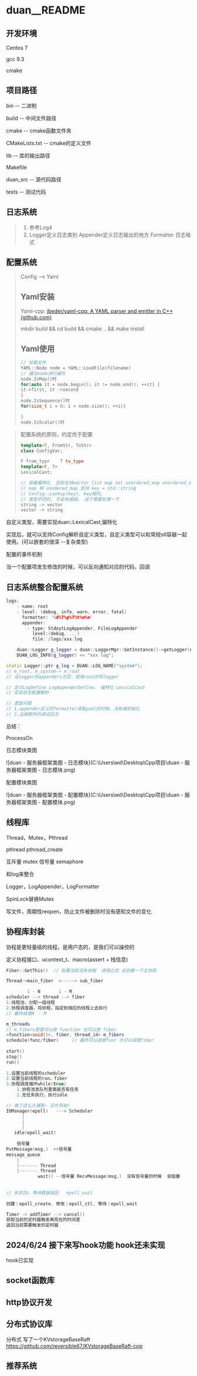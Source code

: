 # duan__README



## 开发环境

Centos 7

gcc 9.3

cmake 

## 项目路径

bin  -- 二进制

build -- 中间文件路径

cmake -- cmake函数文件夹

CMakeLists.txt -- cmake的定义文件

lib -- 库的输出路径

Makefile

duan_src -- 源代码路径

tests -- 测试代码

## 日志系统

> 1. 参考Log4
> 2. Logger定义日志类别  Appender定义日志输出的地方  Formatter 日志格式



## 配置系统

>Config --> Yaml
>
>## Yaml安装
>
>Yaml-cpp: [jbeder/yaml-cpp: A YAML parser and emitter in C++ (github.com)](https://github.com/jbeder/yaml-cpp)
>
>mkdir build && cd build && cmake .. && make install
>
>## Yaml使用
>
>```C++
>// 加载文件
>YAML::Node node = YAML::LoadFile(filename)
>// 通过node进行遍历
>node.IsMap()时
>for(auto it = node.begin(); it != node.end(); ++it) {
>it->first, it ->second
>}
>node.IsSequence()时
>for(size_t i = 0; i < node.size(); ++i){
>
>}
>node.IsScalar()时
>```

> 配置系统的原则，约定优于配置
>
> ```C++
> template<T, FromStr, ToStr>
> class ConfigVar;
> 
> F from_typr    T to_type
> template<F, T>
> LexicalCast;
> 
> // 容器偏特化  目前支持vector list map set unordered_map unordered_set
> // map 和 unodered_map 支持 key = std::string
> // Config::Lookup(key), key相同,
> // 类型不同的, 不会有报错， 这个需要处理一下
> string -> vector
> vector -> string
> ```

自定义类型，需要实现duan::LexicalCast,偏特化

实现后，就可以支持Config解析自定义类型，自定义类型可以和常规stl容器一起使用。(可以嵌套的很深  --复杂类型)

配置的事件机制

当一个配置项发生修改的时候，可以反向通知对应的代码，回调

## 日志系统整合配置系统

```C++
logs:
	- name: root
    - level: (debug, info, warn, error, fatal)
	  formatter: '%d%T%p%T%t%m%n'
      appender:
		- type: StdoytLogAppender, FileLogAppender
          level:(debug, ...)
		  file: /logs/xxx.log
```

```C++
	duan::Logger g_logger = duan::LoggerMgr::GetInstance()->getLogger(name);
	DUAN_LOG_INFO(g_logger) << "xxx log";
```



```C++
static Logger::ptr g_log = DUAN::LOG_NAME("system");    
// m_root, m_system-> m_root
// 当logger的appenders为空，使用root的写logger
```

```C++
// 定义LogDefine LogAppenderDefine， 偏特化 LexicalCast
// 实现日志配置解析
```

```C++
// 遗留问题
// 1.appender定义的formatter读取yaml的时候，没有被初始化
// 2.去掉额外的调试日志
```

总结：

ProcessOn

日志模块类图

![duan - 服务器框架类图 - 日志模块](C:\Users\wd\Desktop\Cpp项目\duan - 服务器框架类图 - 日志模块.png)

配置模块类图

![duan - 服务器框架类图 - 配置模块](C:\Users\wd\Desktop\Cpp项目\duan - 服务器框架类图 - 配置模块.png)

## 线程库

Thread，Mutex，Pthread

pthread pthread_create

互斥量 mutex 信号量 semaphore

和log来整合

Logger，LogAppender，LogFormatter

SpinLock替换Mutex

写文件，周期性reopen，防止文件被删除时没有感知文件的变化

##  协程库封装

协程是更轻量级的线程，是用户态的，是我们可以操控的

定义协程接口、ucontext_t、macro(assert + 栈信息)

```C++
Fiber::GetThis()  // 如果当前没有协程  调用之后 会创建一个主协程

Thread->main_fiber  <-----> sub_fiber
```

```C++
        1 - N       1 - M
scheduler --> thread --> fiber
1.线程池，分配一组线程
2.协程调度器，将协程，指定到相应的线程上去执行
// 最终就是N ： M

m_threads
// m_fibers里面可以放 function 也可以放 fiber
<function<void()>, fiber, thread_id> m_fibers
schedule(func/fiber)     // 最终可以调度func 也可以调度fiber
          
start()
stop()
run()
       
1.设置当前线程的scheduler
2.设置当前线程的run，fiber
3.协程调度循环while(true)
    1.协程消息队列里面是否有任务
    2.无任务执行，执行idle
```

```C++
// 做了这么久铺垫~ 正片开始!
IOManager(epoll)   ---> Scheduler
      |
      |
      |
   idle(epoll_wait)
    
    信号量
PutMessage(msg,)  ++信号量
message_queue
    |
    |------- Thread
    |------- Thread
    		wait() --信号量 RecvMessage(msg,)  没有信号量的时候  会阻塞
    
    
// 异步IO，等待数据返回   epoll_wait
    
创建：epoll_create, 修改：epoll_ctl, 等待：epoll_wait
```

```C++
Timer -> addTimer --> cancel()
获取当前的定时器触发离现在的时间差
返回当前需要触发的定时器
```

## 2024/6/24 接下来写hook功能  hook还未实现
hook已实现


## socket函数库



## http协议开发



## 分布式协议库
分布式 写了一个KVstorageBaseRaft
https://github.com/reversible67/KVstorageBaseRaft-cpp


## 推荐系统


